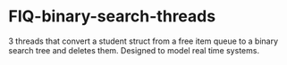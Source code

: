 # FIQ-binary-search-threads
3 threads that convert a student struct from a free item queue to a binary search tree and deletes them. Designed to model real time systems.
